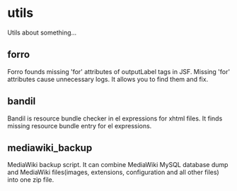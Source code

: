 utils
=====

Utils about something...

forro
-----
Forro founds missing 'for' attributes of outputLabel tags in JSF. Missing 'for' attributes cause unnecessary logs. It allows you to find them and fix.

bandil
------
Bandil is resource bundle checker in el expressions for xhtml files. It finds missing resource bundle entry for el expressions.

mediawiki_backup
------
MediaWiki backup script. It can combine MediaWiki MySQL database dump and MediaWiki files(images, extensions, configuration and all other files) into one zip file.

